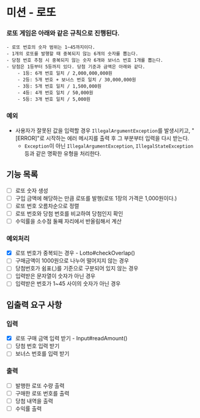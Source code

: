 # 미션 - 로또

### 로또 게임은 아래와 같은 규칙으로 진행된다.

```
- 로또 번호의 숫자 범위는 1~45까지이다.
- 1개의 로또를 발행할 때 중복되지 않는 6개의 숫자를 뽑는다.
- 당첨 번호 추첨 시 중복되지 않는 숫자 6개와 보너스 번호 1개를 뽑는다.
- 당첨은 1등부터 5등까지 있다. 당첨 기준과 금액은 아래와 같다.
    - 1등: 6개 번호 일치 / 2,000,000,000원
    - 2등: 5개 번호 + 보너스 번호 일치 / 30,000,000원
    - 3등: 5개 번호 일치 / 1,500,000원
    - 4등: 4개 번호 일치 / 50,000원
    - 5등: 3개 번호 일치 / 5,000원
```

### 예외

- 사용자가 잘못된 값을 입력할 경우 `IllegalArgumentException`를 발생시키고, "[ERROR]"로 시작하는 에러 메시지를 출력 후 그 부분부터 입력을 다시 받는다.
  - `Exception`이 아닌 `IllegalArgumentException`, `IllegalStateException` 등과 같은 명확한 유형을 처리한다.

## 기능 목록

- [ ] 로또 숫자 생성
- [ ] 구입 금액에 해당하는 만큼 로또를 발행(로또 1장의 가격은 1,000원이다.)
- [ ] 로또 번호 오름차순으로 정렬
- [ ] 로또 번호와 당첨 번호를 비교하여 당첨인지 확인
- [ ] 수익률을 소수점 둘째 자리에서 반올림해서 계산

### 예외처리

- [x] 로또 번호가 중복되는 경우 - Lotto#checkOverlap()
- [ ] 구매금액이 1000원으로 나누어 떨어지지 않는 경우
- [ ] 당첨번호가 쉼표(,)를 기준으로 구분되어 있지 않는 경우
- [ ] 입력받은 문자열이 숫자가 아닌 경우
- [ ] 입력받은 번호가 1~45 사이의 숫자가 아닌 경우

## 입출력 요구 사항

### 입력

- [x] 로또 구매 금액 입력 받기 - Input#readAmount()
- [ ] 당첨 번호 입력 받기
- [ ] 보너스 번호를 입력 받기

### 출력

- [ ] 발행한 로또 수량 출력
- [ ] 구매한 로또 번호를 출력
- [ ] 당첨 내역을 출력
- [ ] 수익률 출력